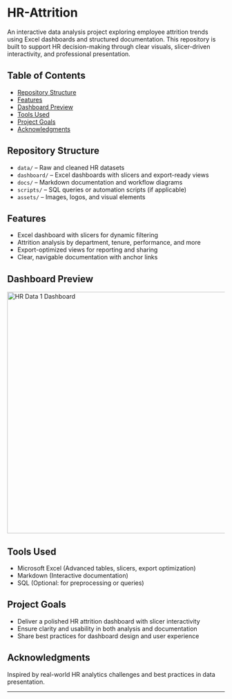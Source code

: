 # HR-Attrition

An interactive data analysis project exploring employee attrition trends using Excel dashboards and structured documentation. This repository is built to support HR decision-making through clear visuals, slicer-driven interactivity, and professional presentation.

## Table of Contents

- [Repository Structure](#repository-structure)
- [Features](#features)
- [Dashboard Preview](#dashboard-preview)
- [Tools Used](#tools-used)
- [Project Goals](#project-goals)
- [Acknowledgments](#acknowledgments)

## Repository Structure

- `data/` – Raw and cleaned HR datasets
- `dashboard/` – Excel dashboards with slicers and export-ready views
- `docs/` – Markdown documentation and workflow diagrams
- `scripts/` – SQL queries or automation scripts (if applicable)
- `assets/` – Images, logos, and visual elements

## Features

- Excel dashboard with slicers for dynamic filtering
- Attrition analysis by department, tenure, performance, and more
- Export-optimized views for reporting and sharing
- Clear, navigable documentation with anchor links

## Dashboard Preview

<img width="959" height="559" alt="HR Data 1 Dashboard" src="https://github.com/user-attachments/assets/1f65a49e-9389-48bc-9665-075d8f6e4241" />

## Tools Used

- Microsoft Excel (Advanced tables, slicers, export optimization)
- Markdown (Interactive documentation)
- SQL (Optional: for preprocessing or queries)

## Project Goals

- Deliver a polished HR attrition dashboard with slicer interactivity
- Ensure clarity and usability in both analysis and documentation
- Share best practices for dashboard design and user experience

## Acknowledgments

Inspired by real-world HR analytics challenges and best practices in data presentation.

---

